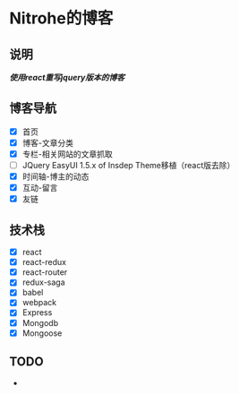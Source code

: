 # Nitrohe的博客

## 说明

***使用react重写jquery版本的博客***

## 博客导航

- [x] 首页
- [x] 博客-文章分类
- [x] 专栏-相关网站的文章抓取
- [ ] JQuery EasyUI 1.5.x of Insdep Theme移植（react版去除）
- [x] 时间轴-博主的动态
- [x] 互动-留言
- [x] 友链

## 技术栈
- [x] react
- [x] react-redux
- [x] react-router
- [x] redux-saga
- [x] babel
- [x] webpack
- [x] Express
- [x] Mongodb
- [x] Mongoose

## TODO

- 
